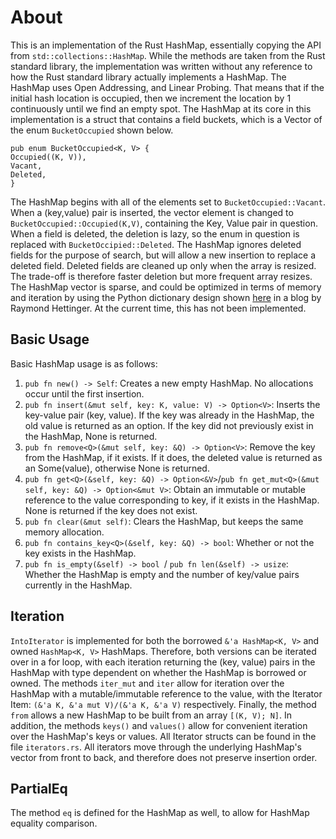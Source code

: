 # About

This is an implementation of the Rust HashMap, essentially copying the API from
`std::collections::HashMap`. While the methods are taken from the Rust standard library, the implementation was written without any reference to how the Rust standard library actually implements a HashMap. The HashMap uses Open Addressing, and Linear Probing. That means that if the initial hash location is occupied, then we increment the location by 1 continuously until we find an empty spot.
The HashMap at its core in this implementation is a struct that contains a field buckets, which is a Vector of the enum `BucketOccupied` shown below.

```
pub enum BucketOccupied<K, V> {
Occupied((K, V)),
Vacant,
Deleted,
}
```

The HashMap begins with all of the elements set to `BucketOccupied::Vacant`. When a (key,value) pair is inserted, the vector element is changed to `BucketOccupied::Occupied(K,V)`,
containing the Key, Value pair in question. When a field is deleted, the deletion is lazy, so the enum in question is replaced with `BucketOccipied::Deleted`. The HashMap ignores deleted fields for the purpose of search, but will allow a new insertion to replace a deleted field.
Deleted fields are cleaned up only when the array is resized. The trade-off is therefore faster deletion but more frequent array resizes. The HashMap vector is sparse, and could be optimized in terms of memory and iteration by using the Python dictionary design shown [here](https://mail.python.org/pipermail/python-dev/2012-December/123028.html) in a blog by Raymond Hettinger. At the current time, this has not been implemented.

## Basic Usage

Basic HashMap usage is as follows:

1. `pub fn new() -> Self`: Creates a new empty HashMap. No allocations occur
   until the first insertion.
2. `pub fn insert(&mut self, key: K, value: V) -> Option<V>`: Inserts the key-value pair (key, value). If the key was already in the HashMap, the old value is returned as an option. If the key did not previously exist in the HashMap, None is returned.
3. `pub fn remove<Q>(&mut self, key: &Q) -> Option<V>`: Remove the key from
   the HashMap, if it exists. If it does, the deleted value is returned as an
   Some(value), otherwise None is returned.
4. `pub fn get<Q>(&self, key: &Q) -> Option<&V>`/`pub fn get_mut<Q>(&mut self, key: &Q) -> Option<&mut V>`: Obtain an immutable or mutable reference to the value corresponding to key, if it exists in the HashMap. None is returned if the key does not exist.
5. `pub fn clear(&mut self)`: Clears the HashMap, but keeps the same memory allocation.
6. `pub fn contains_key<Q>(&self, key: &Q) -> bool`: Whether or not the key
   exists in the HashMap.
7. `pub fn is_empty(&self) -> bool `/ `pub fn len(&self) -> usize`: Whether the HashMap is empty and the number of key/value pairs currently in the HashMap.

## Iteration

`IntoIterator` is implemented for both the borrowed `&'a HashMap<K, V>` and owned `HashMap<K, V>` HashMaps. Therefore, both versions can be iterated over in a for loop, with each iteration returning the (key, value) pairs in the HashMap with type dependent on whether the HashMap is borrowed or owned. The methods `iter_mut` and `iter` allow for iteration over the HashMap with a mutable/immutable reference to the value, with the Iterator Item: `(&'a K, &'a mut V)/(&'a K, &'a V)` respectively. Finally, the method `from` allows a new HashMap to be built from an array `[(K, V); N]`. In addition, the methods `keys()` and `values()` allow for convenient iteration over the HashMap's keys or values. All Iterator structs can be found in the file `iterators.rs`. All iterators move through the underlying HashMap's vector from front to back, and therefore does not
preserve insertion order.

## PartialEq

The method `eq` is defined for the HashMap as well, to allow for HashMap equality comparison.
